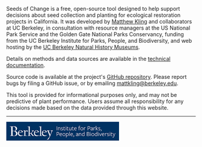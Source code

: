 Seeds of Change is a free, open-source tool designed to help support decisions about seed collection and planting for ecological restoration projects in California. It was developed by [Matthew Kling](http://matthewkling.net/) and collaborators at UC Berkeley, in consultation with resource managers at the US National Park Service and the Golden Gate National Parks Conservancy, funding from the UC Berkeley Institute for Parks, People, and Biodiversity, and web hosting by the [UC Berkeley Natural History Museums](https://bnhm.berkeley.edu).

Details on methods and data sources are available in the [technical documentation](seeds-of-change-technical-documentation.pdf).

Source code is available at the project's [GitHub repository](https://github.com/matthewkling/seeds-of-change). Please report bugs by filing a GitHub issue, or by emailing [mattkling\@berkeley.edu](mailto:mattkling@berkeley.edu).

This tool is provided for informational purposes only, and may not be predictive of plant performance. Users assume all responsibility for any decisions made based on the data provided through this website.

---

<img src="images/BIPPB_logo.jpg" alt="BIPPB logo" style="width:300px;"/>